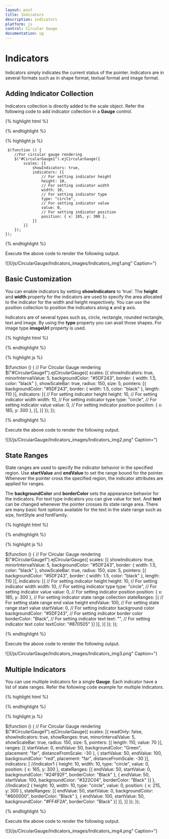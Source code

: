 ```yaml
---
layout: post
title: Indicators
description: indicators
platform: js
control: Circular Gauge
documentation: ug
---
```


# Indicators

Indicators simply indicates the current status of the pointer. Indicators are in several formats such as in shape format, textual format and image format.

## Adding Indicator Collection 

Indicators collection is directly added to the scale object. Refer the following code to add indicator collection in a **Gauge** control.

{% highlight html %}

<div id="CircularGauge1"></div>

{% endhighlight %}

{% highlight js %}
  
     $(function () {
        //For circular gauge rendering
        $("#CircularGauge1").ejCircularGauge({
            scales: [{
                showIndicators: true,
                indicators: [{
                    // For setting indicator height
                    height: 10,
                    // For setting indicator width
                    width: 10,
                    // For setting indicator type
                    type: "circle",
                    // For setting indicator value
                    value: 0,
                    // For setting indicator position
                    position: { x: 185, y: 300 },
                }]
            }]
        });
    });


{% endhighlight %}



Execute the above code to render the following output.

![](/js/CircularGauge/Indicators_images/Indicators_img1.png" Caption=")

## Basic Customization

You can enable indicators by setting **showIndicators** to ‘true’. The **height** and **width** property for the indicators are used to specify the area allocated to the indicator for the width and height respectively. You can use the position collection to position the indicators along **x** and **y** axis. 

Indicators are of several types such as, circle, rectangle, rounded rectangle, text and image. By using the **type** property you can avail those shapes. For image type **imageUrl** property is used. 

{% highlight html %}

<div id="CircularGauge1"></div>

{% endhighlight %}


{% highlight js %}


$(function () {
        // For Circular Gauge rendering
        $("#CircularGauge1").ejCircularGauge({
            scales: [{
                showIndicators: true, minorIntervalValue: 5,
                backgroundColor: "#5DF243",
                border: { width: 1.5, color: "black" },
                showScaleBar: true, radius: 150, size: 5,
                pointers: [{
                    backgroundColor: "#5DF243",
                    border: { width: 1.5, color: "black" },
                    length: 110
                }],
                indicators: [{
                    // For setting indicator height
                    height: 10,
                    // For setting indicator width
                    width: 10,
                    // For setting indicator type
                    type: "circle",
                    // For setting indicator value
                    value: 0,
                    // For setting indicator position
                    position: { x: 185, y: 300 },
                }],
            }]
        });
    });


{% endhighlight %}



Execute the above code to render the following output.

![](/js/CircularGauge/Indicators_images/Indicators_img2.png" Caption=")

## State Ranges

State ranges are used to specify the indicator behavior in the specified region. Use **startValue** and **endValue** to set the range bound for the pointer. Whenever the pointer cross the specified region, the indicator attributes are applied for ranges. 

The **backgroundColor** and **borderColor** sets the appearance behavior for the indicators. For text type indicators you can give value for text. And **text** can be changed whenever the pointer crosses its state range area. There are many basic font options available for the text in the state range such as size, fontStyle and fontFamily.

{% highlight html %}

<div id="CircularGauge1"></div>

{% endhighlight %}


{% highlight js %}



$(function () {
        // For Circular Gauge rendering
        $("#CircularGauge1").ejCircularGauge({
            scales: [{
                showIndicators: true, minorIntervalValue: 5,
                backgroundColor: "#5DF243",
                border: { width: 1.5, color: "black" },
                showScaleBar: true, radius: 150, size: 5,
                pointers: [{
                    backgroundColor: "#5DF243",
                    border: { width: 1.5, color: "black" },
                    length: 110
                }],
                indicators: [{
                    // For setting indicator height
                    height: 10,
                    // For setting indicator width
                    width: 10,
                    // For setting indicator type
                    type: "circle",
                    // For setting indicator value
                    value: 0,
                    // For setting indicator position
                    position: { x: 185, y: 300 },
                    // For setting indicator state range collection
                    stateRanges: [{
                        // For setting state range end value height
                        endValue: 100,
                        // For setting state range start value
                        startValue: 0,
                        // For setting indicator background color
                        backgroundColor: "#5DF243",
                        // For setting indicator border color
                        borderColor: "Black",
                        // For setting indicator text
                        text: "",
                        // For setting indicator text color
                        textColor: "#870505"
                    }]
                }],
            }]
        });
    });

{% endhighlight %}



Execute the above code to render the following output.

![](/js/CircularGauge/Indicators_images/Indicators_img3.png" Caption=")

## Multiple Indicators

You can use multiple indicators for a single **Gauge**. Each indicator have a list of state ranges. Refer the following code example for multiple Indicators.

{% highlight html %}

<div id="CircularGauge1"></div>

{% endhighlight %}


{% highlight js %}

$(function () {
        // For Circular Gauge rendering
        $("#CircularGauge1").ejCircularGauge({
            scales: [{
                readOnly: false,
                showIndicators: true, showRanges: true,
                minorIntervalValue: 5,
                showScaleBar: true, radius: 150, size: 5,
                pointers: [{
                    length: 110, value: 70
                }],
                ranges: [{
                    startValue: 0, endValue: 50,
                    backgroundColor: "Green",
                    placement: "far", distanceFromScale: -30
                },
                {
                    startValue: 50, endValue: 100,
                    backgroundColor: "red",
                    placement: "far", distanceFromScale: -30
                }],
                indicators: [
                //Indicator1
                {
                    height: 10,
                    width: 10,
                    type: "circle",
                    value: 0,
                    position: { x: 165, y: 300 },
                    stateRanges: [{
                        endValue: 50,
                        startValue: 0,
                        backgroundColor: "#24F92F",
                        borderColor: "Black"
                    }, {
                        endValue: 50,
                        startValue: 100,
                        backgroundColor: "#322C04",
                        borderColor: "Black"
                    }]
                },
                //Indicator2
                {
                    height: 10,
                    width: 10,
                    type: "circle",
                    value: 0,
                    position: { x: 215, y: 300 },
                    stateRanges: [{
                        endValue: 50,
                        startValue: 0,
                        backgroundColor: "#600000",
                        borderColor: "Black"
                    }, {
                        endValue: 100,
                        startValue: 50,
                        backgroundColor: "#FF4F2A",
                        borderColor: "Black"
                    }]
                }],
            }]
        });
    });


{% endhighlight %}



Execute the above code to render the following output.

![](/js/CircularGauge/Indicators_images/Indicators_img4.png" Caption=")

